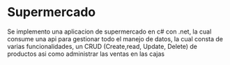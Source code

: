 # Supermercado

Se implemento una aplicacion de supermercado en c# con .net, la cual consume una api para gestionar todo el manejo de datos, la cual consta de varias funcionalidades, un CRUD (Create,read, Update, Delete) de productos asi como administrar las ventas en las cajas